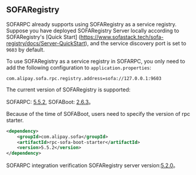 ## SOFARegistry

SOFARPC already supports using SOFARegistry as a service registry. Suppose you have deployed SOFARegistry Server locally according to SOFARegistry's [Quick Start] (https://www.sofastack.tech/sofa-registry/docs/Server-QuickStart), and the service discovery port is set to `9603` by default.

To use SOFARegistry as a service registry in SOFARPC, you only need to add the following configuration to `application.properties`:
```
com.alipay.sofa.rpc.registry.address=sofa://127.0.0.1:9603
```

The current version of SOFARegistry is supported:

SOFARPC: [5.5.2](https://github.com/alipay/sofa-rpc/releases), SOFABoot: [2.6.3](https://github.com/alipay/sofa-boot/releases/)。

Because of the time of SOFABoot, users need to specify the version of rpc starter.

```xml
<dependency>
    <groupId>com.alipay.sofa</groupId>
    <artifactId>rpc-sofa-boot-starter</artifactId>
    <version>5.5.2</version>
</dependency>
```

SOFARPC integration verification SOFARegistry server version:[5.2.0](https://github.com/alipay/sofa-registry/releases/tag/5.2.0)。

